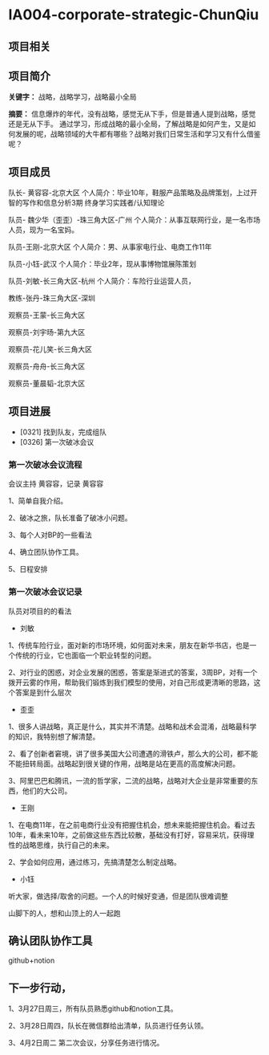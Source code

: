 # IA004-corporate-strategic-ChunQiu
## 项目相关
## 项目简介	
**关键字：**
战略，战略学习，战略最小全局

**摘要：**
信息爆炸的年代，没有战略，感觉无从下手，但是普通人提到战略，感觉还是无从下手。
通过学习，形成战略的最小全局，了解战略是如何产生，又是如何发展的呢，战略领域的大牛都有哪些？战略对我们日常生活和学习又有什么借鉴呢？

## 项目成员
 队长- 黄容容-北京大区
个人简介：毕业10年，鞋服产品策略及品牌策划，上过开智的写作和信息分析3期
终身学习实践者/认知理论

队员- 魏少华（歪歪）-珠三角大区-广州
个人简介：从事互联网行业，是一名市场人员，现为一名宝妈。

队员-王刚-北京大区
个人简介：男、从事家电行业、电商工作11年

队员-小钰-武汉
个人简介：毕业2年，现从事博物馆展陈策划

队员-刘敏-长三角大区-杭州
个人简介：车险行业运营人员，

教练-张丹-珠三角大区-深圳

观察员-王蒙-长三角大区

观察员-刘宇旸-第九大区

观察员-花儿笑-长三角大区

观察员-舟舟-长三角大区

观察员-董晨韬-北京大区

## 项目进展

- [0321] 找到队友，完成组队
- [0326] 第一次破冰会议
### 第一次破冰会议流程
会议主持 黄容容，记录 黄容容

1、简单自我介绍。

2、破冰之旅，队长准备了破冰小问题。

3、每个人对BP的一些看法

4、确立团队协作工具。

5、日程安排
### 第一次破冰会议记录

队员对项目的的看法
- 刘敏

1、传统车险行业，面对新的市场环境，如何面对未来，朋友在新华书店，也是一个传统的行业，它也面临一个职业转型的问题。

2、对行业的困惑，对企业发展的困惑，答案是渐进式的答案，3周BP，对有一个拨开云雾的作用，帮助我们锻炼到我们模型的使用，对自己形成更清晰的思路，这个答案是到什么层次

- 歪歪

1、很多人讲战略，真正是什么，其实并不清楚。战略和战术会混淆，战略最科学的知识，我特别想了解清楚。

2、看了创新者窘境，讲了很多美国大公司遭遇的滑铁卢，那么大的公司，都不能不能扭转局面。战略起到很关键的作用，战略是站在更高的高度解决问题。

3、阿里巴巴和腾讯，一流的哲学家，二流的战略，战略对大企业是非常重要的东西，他们的大公司。

- 王刚

1、在电商11年，在之前电商行业没有把握住机会，想未来能把握住机会。看过去10年，看未来10年，之前做这些东西比较散，基础没有打好，容易采坑，获得理性的战略思维，执行自己的未来。

2、学会如何应用，通过练习，先搞清楚怎么制定战略。

- 小钰

听大家，做选择/取舍的问题。一个人的时候好变通，但是团队很难调整

山脚下的人，想和山顶上的人一起跑

## 确认团队协作工具
github+notion

## 下一步行动，

1、3月27日周三，所有队员熟悉github和notion工具。

2、3月28日周四，队长在微信群给出清单，队员进行任务认领。

3、4月2日周二 第二次会议，分享任务进行情况。

